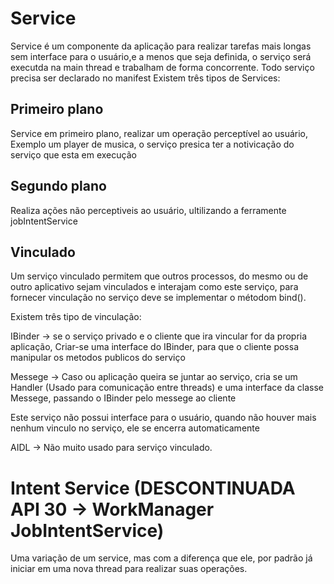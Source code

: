 # Service

Service é um componente da aplicação para realizar tarefas mais longas sem interface para o usuário,e a menos que seja definida, o serviço será executda na main thread e trabalham de forma concorrente.
Todo serviço precisa ser declarado no manifest
Existem três tipos de Services:

## Primeiro plano
Service em primeiro plano, realizar um operação perceptível ao usuário, Exemplo um player de musica,
o serviço presica ter a notivicação do serviço que esta em execução

## Segundo plano
Realiza ações não perceptiveis ao usuário, ultilizando a ferramente jobIntentService

## Vinculado
Um serviço vinculado permitem que outros processos, do mesmo ou de outro aplicativo sejam vinculados e interajam
como este serviço, para fornecer vinculação no serviço deve se implementar o métodom bind().

Existem três tipo de vinculação:

IBinder -> se o serviço privado e o cliente que ira vincular for da propria aplicação, Criar-se uma interface do IBinder, para que o cliente possa manipular os metodos publicos do serviço

Messege -> Caso ou aplicação queira se juntar ao serviço, cria se um Handler (Usado para comunicação entre threads) e uma interface da classe Messege, passando o IBinder pelo messege ao cliente

Este serviço não possui interface para o usuário, quando não houver mais nenhum vinculo no serviço, ele se encerra automaticamente

AIDL -> Não muito usado para serviço vinculado.

# Intent Service (DESCONTINUADA API 30 -> WorkManager JobIntentService)
Uma variação de um service, mas com a diferença que ele, por padrão já iniciar em uma nova thread para realizar suas operações.